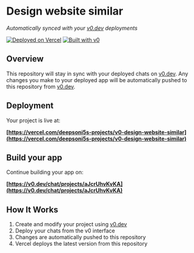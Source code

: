 # Design website similar

*Automatically synced with your [v0.dev](https://v0.dev) deployments*

[![Deployed on Vercel](https://img.shields.io/badge/Deployed%20on-Vercel-black?style=for-the-badge&logo=vercel)](https://vercel.com/deepsoni5s-projects/v0-design-website-similar)
[![Built with v0](https://img.shields.io/badge/Built%20with-v0.dev-black?style=for-the-badge)](https://v0.dev/chat/projects/aJcrUhvKvKA)

## Overview

This repository will stay in sync with your deployed chats on [v0.dev](https://v0.dev).
Any changes you make to your deployed app will be automatically pushed to this repository from [v0.dev](https://v0.dev).

## Deployment

Your project is live at:

**[https://vercel.com/deepsoni5s-projects/v0-design-website-similar](https://vercel.com/deepsoni5s-projects/v0-design-website-similar)**

## Build your app

Continue building your app on:

**[https://v0.dev/chat/projects/aJcrUhvKvKA](https://v0.dev/chat/projects/aJcrUhvKvKA)**

## How It Works

1. Create and modify your project using [v0.dev](https://v0.dev)
2. Deploy your chats from the v0 interface
3. Changes are automatically pushed to this repository
4. Vercel deploys the latest version from this repository